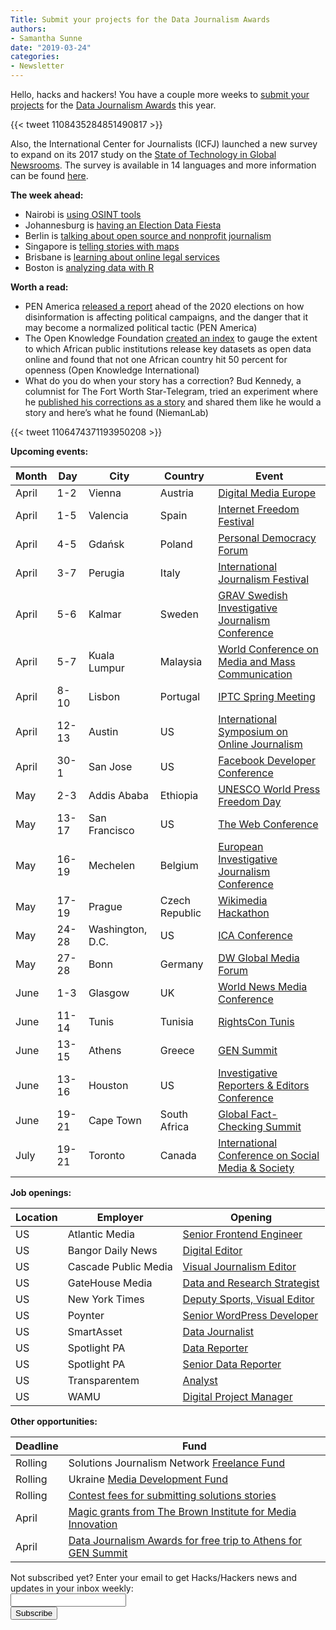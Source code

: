 ```yaml
---
Title: Submit your projects for the Data Journalism Awards
authors: 
- Samantha Sunne
date: "2019-03-24"
categories:
- Newsletter
---
```


Hello, hacks and hackers! You have a couple more weeks to [submit your projects](https://datajournalismawards.org/2019/01/03/how-to-apply-to-the-data-journalism-awards-2019/) for the [Data Journalism Awards](https://datajournalismawards.org/) this year. 

{{< tweet 1108435284851490817 >}}

Also, the International Center for Journalists (ICFJ) launched a new survey to expand on its 2017 study on the [State of Technology in Global Newsrooms](https://medium.icfj.org/a-study-of-technology-in-newsrooms-cea3252ce5df). The survey is available in 14 languages and more information can be found [here](https://www.icfj.org/our-work/state-technology-global-newsrooms).

**The week ahead:**

* Nairobi is [using OSINT tools](https://www.facebook.com/events/1450597158408070/)
* Johannesburg is [having an Election Data Fiesta](https://www.facebook.com/events/2104314742993751/)
* Berlin is [talking about open source and nonprofit journalism](https://www.meetup.com/Hacks-Hackers-Berlin/events/259937292/)
* Singapore is [telling stories with maps](https://www.meetup.com/Hacks-Hackers-Singapore/events/259589027/)
* Brisbane is [learning about online legal services](https://www.meetup.com/Hacks-Hackers-Brisbane/events/259780698/)
* Boston is [analyzing data with R](https://www.meetup.com/hackshackersboston/events/259983403/)

**Worth a read:**

* PEN America [released a report](https://pen.org/truth-on-the-ballot-fraudulent-news/) ahead of the 2020 elections on how disinformation is affecting political campaigns, and the danger that it may become a normalized political tactic (PEN America)
* The Open Knowledge Foundation [created an index](https://blog.okfn.org/2019/03/05/how-open-is-government-data-in-africa/) to gauge the extent to which African public institutions release key datasets as open data online and found that not one African country hit 50 percent for openness (Open Knowledge International)
* What do you do when your story has a correction? Bud Kennedy, a columnist for The Fort Worth Star-Telegram, tried an experiment where he [published his corrections as a story](http://www.niemanlab.org/2019/03/can-our-corrections-catch-up-to-our-mistakes-as-they-spread-across-social-media/) and shared them like he would a story and here’s what he found (NiemanLab)

{{< tweet 1106474371193950208 >}}

**Upcoming events:**

| Month | Day | City | Country | Event |
| ----- | --- | ---- | ------- | ----- |
April | 1-2 | Vienna | Austria | [Digital Media Europe](https://events.wan-ifra.org/events/digital-media-europe-2019)
April | 1-5 | Valencia | Spain | [Internet Freedom Festival](https://internetfreedomfestival.org/)
April | 4-5 | Gdańsk | Poland | [Personal Democracy Forum](https://pdfcee.pl/en/)
April | 3-7 | Perugia | Italy | [International Journalism Festival](https://www.journalismfestival.com/you-festival/)
April | 5-6 | Kalmar | Sweden | [GRAV Swedish Investigative Journalism Conference](http://gravseminariet.se/)
April | 5-7 | Kuala Lumpur | Malaysia | [World Conference on Media and Mass Communication](https://mediaconference.co/)
April | 8-10 | Lisbon | Portugal | [IPTC Spring Meeting](https://iptc.org/events/)
April | 12-13 | Austin | US | [International Symposium on Online Journalism](https://www.isoj.org/symposia/2019/)
April | 30-1 | San Jose | US | [Facebook Developer Conference](https://www.f8.com/)
May | 2-3 | Addis Ababa | Ethiopia | [UNESCO World Press Freedom Day](https://en.unesco.org/news/ethiopia-host-2019-world-press-freedom-day)
May | 13-17 | San Francisco | US | [The Web Conference](https://www2019.thewebconf.org/)
May | 16-19 | Mechelen | Belgium | [European Investigative Journalism Conference](https://dataharvest.eu/)
May | 17-19 | Prague | Czech Republic | [Wikimedia Hackathon](https://www.mediawiki.org/wiki/Wikimedia_Hackathon_2019)
May | 24-28 | Washington, D.C. | US | [ICA Conference](https://www.icahdq.org/page/2019Conference)
May | 27-28 | Bonn | Germany | [DW Global Media Forum](http://dw-global-media-forum.com/)
June | 1-3 | Glasgow | UK | [World News Media Conference](https://events.wan-ifra.org/events/world-news-media-congress-2019)
June | 11-14 | Tunis | Tunisia | [RightsCon Tunis](https://www.rightscon.org/about/)
June | 13-15 | Athens | Greece | [GEN Summit](https://www.gensummit.org/)
June | 13-16 | Houston | US | [Investigative Reporters & Editors Conference](https://www.ire.org/events-and-training/event/3434/)
June | 19-21 | Cape Town | South Africa | [Global Fact-Checking Summit](https://www.poynter.org/news/sixth-global-fact-checking-summit-will-be-cape-town-june-2019)
July | 19-21 | Toronto | Canada | [International Conference on Social Media & Society](http://socialmediaandsociety.org/2018/rethinking-privacy-and-trust-in-the-social-media-age-smsociety-cfp-toronto-canada-july-19-21-2019/)

**Job openings:**

| Location | Employer | Opening |
| -------- | -------- | ------- |
US | Atlantic Media | [Senior Frontend Engineer](https://atlanticmedia.applytojob.com/apply/3z4oMAzV3O/Senior-Frontend-Engineer)
US | Bangor Daily News | [Digital Editor](https://www.journalismjobs.com/1651183-digital-editor-bangor-publishing-company)
US | Cascade Public Media | [Visual Journalism Editor](https://careers.journalists.org/jobs/12130754/visual-journalism-editor)
US | GateHouse Media | [Data and Research Strategist](https://ghm.applicantstack.com/x/detail/a2n5qetyjuxm?js_174975=&js_174975%5B%5D=540203&js_80225=&js_175958=)
US | New York Times | [Deputy Sports, Visual Editor](https://www.snd.org/jobs/view/deputy-sports-visual-editor-2/)
US | Poynter | [Senior WordPress Developer](https://mediajobs.poynter.org/job-details/1144/senior-wordpress-developer/)
US | SmartAsset | [Data Journalist](https://talkingbiznews.com/biz-news-help-wanted/smartasset-seeks-a-data-journalist/)
US | Spotlight PA | [Data Reporter](https://www.ire.org/archives/jobs/job/data-reporter-3)
US | Spotlight PA | [Senior Data Reporter](https://www.ire.org/archives/jobs/job/senior-data-reporter)
US | Transparentem | [Analyst](https://www.ire.org/archives/jobs/job/analyst)
US | WAMU | [Digital Project Manager](https://careers.american.edu/Staff/job/Washington-Digital-Project-Manager-%2815424%29-DC-20008/541418200/)

**Other opportunities:**

| Deadline | Fund |
| -------- | ---- |
Rolling | Solutions Journalism Network [Freelance Fund](https://thewholestory.solutionsjournalism.org/now-offering-travel-funds-for-freelancers-857c49f9b395)
Rolling | Ukraine [Media Development Fund](http://ijnet.org/en/opportunities/media-development-grants-available-ukraine)
Rolling | [Contest fees for submitting solutions stories](https://thewholestory.solutionsjournalism.org/submitting-your-solutions-story-to-a-journalism-award-contest-we-can-help-with-the-fees-12b3e3ab6b01?mc_cid=57b074cc10&mc_eid=f9f525b1fd)
April | [Magic grants from The Brown Institute for Media Innovation](https://brown.submittable.com/submit/133926/2019-20-magic-grant-proposal)
April | [Data Journalism Awards for free trip to Athens for GEN Summit ](https://datajournalismawards.org/2019/01/03/how-to-apply-to-the-data-journalism-awards-2019/)

<div id="mc_embed_signup"><form id="mc-embedded-subscribe-form" class="validate" action="//hackshackers.us1.list-manage.com/subscribe/post?u=c56f2e53d5ed6ef87f8aaa75c&amp;id=fb2bc6f10b" method="post" name="mc-embedded-subscribe-form" novalidate="" target="_blank">

<div id="mc_embed_signup_scroll">

<div class="mc-field-group"><label for="mce-EMAIL">Not subscribed yet? Enter your email to get Hacks/Hackers news and updates in your inbox weekly:  </label></div>

<div class="mc-field-group"><input id="mce-EMAIL" class="required email" name="EMAIL" type="email" value="" /></div>

<!-- real people should not fill this in and expect good things - do not remove this or risk form bot signups-->

<div style="position: absolute; left: -5000px;"><input tabindex="-1" name="b_c56f2e53d5ed6ef87f8aaa75c_fb2bc6f10b" type="text" value="" /></div>

<div class="clear"><input id="mc-embedded-subscribe" class="button" name="subscribe" type="submit" value="Subscribe" /></div>

</div>

</form></div>

<!--End mc_embed_signup-->

<meta name="twitter:card" content="summary">

<meta name="twitter:image:src" content="https://hackshackers.com/content-images/about/hackshackers_logomark.png">

